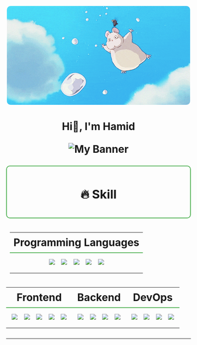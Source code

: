 <div align="center">
  <img src="giphy2.gif" style="border-radius: 10px;">
</div>

<h1 align="center" style="border-bottom: none;">Hi👋, I'm Hamid

![My Banner](./assets/banner.gif)



<div align="center" style="border: 2px solid #4CAF50; padding: 10px; margin-bottom: 10px; border-radius: 10px;">
  <h3>🔥 Skill</h3>
</div>
<!-- Centered Programming Languages Section -->
<table align="center" style="border-collapse: collapse; padding: 10px;">
  <tr align="center">
    <th style="padding: 10px; border-bottom: 2px solid #4CAF50;">Programming Languages</th>
  </tr>
  <tr align="center">
    <td align="center" style="padding: 10px;">
      <img src="https://img.shields.io/badge/javascript-%23323330.svg?style=flat&logo=javascript&logoColor=%23F7DF1E" style="margin: 5px;"/>
      <img src="https://img.shields.io/badge/go-%2300ADD8.svg?style=flat&logo=go&logoColor=white" style="margin: 5px;"/>
      <img src="https://img.shields.io/badge/C%2B%2B-%2300599C.svg?style=flat&logo=c%2B%2B&logoColor=white" style="margin: 5px;"/>
      <img src="https://img.shields.io/badge/python-3670A0?style=flat&logo=python&logoColor=ffdd54" style="margin: 5px;"/>
      <img src="https://img.shields.io/badge/typescript-%23007ACC.svg?style=flat&logo=typescript&logoColor=white" style="margin: 5px;"/>
    </td>
  </tr>
</table>

<!-- Skill Table -->
<table style="border-collapse: collapse; width: 100%;">
  <tr>
    <th style="border-bottom: 2px solid #4CAF50; padding: 10px;">Frontend</th>
    <th style="border-bottom: 2px solid #4CAF50; padding: 10px;">Backend</th>
    <th style="border-bottom: 2px solid #4CAF50; padding: 10px;">DevOps</th>
  </tr>
  <tr>
    <td align="center" style="padding: 10px;">
      <img src="https://img.shields.io/badge/react-%2320232a.svg?style=flat&logo=react&logoColor=%2361DAFB" style="margin: 5px;"/>
      <img src="https://img.shields.io/badge/html5-%23E34F26.svg?style=flat&logo=html5&logoColor=white" style="margin: 5px;"/>
      <img src="https://img.shields.io/badge/css3-%231572B6.svg?style=flat&logo=css3&logoColor=white" style="margin: 5px;"/>
      <img src="https://img.shields.io/badge/javascript-%23323330.svg?style=flat&logo=javascript&logoColor=%23F7DF1E" style="margin: 5px;"/>
      <img src="https://img.shields.io/badge/laravel-%23FF2D20.svg?style=flat&logo=laravel&logoColor=white" style="margin: 5px;"/>
    </td>
    <td align="center" style="padding: 10px;">
      <img src="https://img.shields.io/badge/MongoDB-%234ea94b.svg?style=flat&logo=mongodb&logoColor=white" style="margin: 5px;"/>
      <img src="https://img.shields.io/badge/node.js-6DA55F?style=flat&logo=node.js&logoColor=white" style="margin: 5px;"/>
      <img src="https://img.shields.io/badge/python-3670A0?style=flat&logo=python&logoColor=ffdd54" style="margin: 5px;"/>
      <img src="https://img.shields.io/badge/JavaScript-%23F7DF1E.svg?style=flat&logo=javascript&logoColor=black" style="margin: 5px;"/>
    </td>
    <td align="center" style="padding: 10px;">
      <img src="https://img.shields.io/badge/docker-%230db7ed.svg?style=flat&logo=docker&logoColor=white" style="margin: 5px;"/>
      <img src="https://img.shields.io/badge/kubernetes-%23326ce5.svg?style=flat&logo=kubernetes&logoColor=white" style="margin: 5px;"/>
      <img src="https://img.shields.io/badge/GoogleCloud-%234285F4.svg?style=flat&logo=google-cloud&logoColor=white" style="margin: 5px;"/>
      <img src="https://img.shields.io/badge/tensorflow-%23FF6F00.svg?style=flat&logo=tensorflow&logoColor=white" style="margin: 5px;"/>
    </td>
  </tr>
</table>

---

